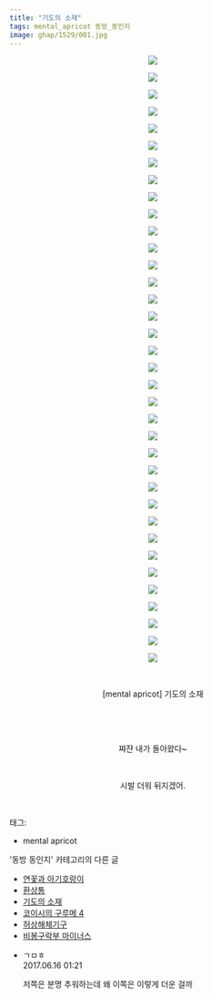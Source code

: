 ```yaml
---
title: "기도의 소재"
tags: mental_apricot 동방_동인지
image: ghap/1529/001.jpg
---
```

<div class="article">
<p style="text-align: center; clear: none; float: none;"><img src="{{ site.nasurl }}/ghap/1529/001.jpg"/></p>
<p style="text-align: center; clear: none; float: none;"><img src="{{ site.nasurl }}/ghap/1529/002.jpg"/></p>
<p style="text-align: center; clear: none; float: none;"><img src="{{ site.nasurl }}/ghap/1529/003.jpg"/></p>
<p style="text-align: center; clear: none; float: none;"><img src="{{ site.nasurl }}/ghap/1529/004.jpg"/></p>
<p style="text-align: center; clear: none; float: none;"><img src="{{ site.nasurl }}/ghap/1529/005.jpg"/></p>
<p style="text-align: center; clear: none; float: none;"><img src="{{ site.nasurl }}/ghap/1529/006.jpg"/></p>
<p style="text-align: center; clear: none; float: none;"><img src="{{ site.nasurl }}/ghap/1529/007.jpg"/></p>
<p style="text-align: center; clear: none; float: none;"><img src="{{ site.nasurl }}/ghap/1529/008.jpg"/></p>
<p style="text-align: center; clear: none; float: none;"><img src="{{ site.nasurl }}/ghap/1529/009.jpg"/></p>
<p style="text-align: center; clear: none; float: none;"><img src="{{ site.nasurl }}/ghap/1529/010.jpg"/></p>
<p style="text-align: center; clear: none; float: none;"><img src="{{ site.nasurl }}/ghap/1529/011.jpg"/></p>
<p style="text-align: center; clear: none; float: none;"><img src="{{ site.nasurl }}/ghap/1529/012.jpg"/></p>
<p style="text-align: center; clear: none; float: none;"><img src="{{ site.nasurl }}/ghap/1529/013.jpg"/></p>
<p style="text-align: center; clear: none; float: none;"><img src="{{ site.nasurl }}/ghap/1529/014.jpg"/></p>
<p style="text-align: center; clear: none; float: none;"><img src="{{ site.nasurl }}/ghap/1529/015.jpg"/></p>
<p style="text-align: center; clear: none; float: none;"><img src="{{ site.nasurl }}/ghap/1529/016.jpg"/></p>
<p style="text-align: center; clear: none; float: none;"><img src="{{ site.nasurl }}/ghap/1529/017.jpg"/></p>
<p style="text-align: center; clear: none; float: none;"><img src="{{ site.nasurl }}/ghap/1529/018.jpg"/></p>
<p style="text-align: center; clear: none; float: none;"><img src="{{ site.nasurl }}/ghap/1529/019.jpg"/></p>
<p style="text-align: center; clear: none; float: none;"><img src="{{ site.nasurl }}/ghap/1529/020.jpg"/></p>
<p style="text-align: center; clear: none; float: none;"><img src="{{ site.nasurl }}/ghap/1529/021.jpg"/></p>
<p style="text-align: center; clear: none; float: none;"><img src="{{ site.nasurl }}/ghap/1529/022.jpg"/></p>
<p style="text-align: center; clear: none; float: none;"><img src="{{ site.nasurl }}/ghap/1529/023.jpg"/></p>
<p style="text-align: center; clear: none; float: none;"><img src="{{ site.nasurl }}/ghap/1529/024.jpg"/></p>
<p style="text-align: center; clear: none; float: none;"><img src="{{ site.nasurl }}/ghap/1529/025.jpg"/></p>
<p style="text-align: center; clear: none; float: none;"><img src="{{ site.nasurl }}/ghap/1529/026.jpg"/></p>
<p style="text-align: center; clear: none; float: none;"><img src="{{ site.nasurl }}/ghap/1529/027.jpg"/></p>
<p style="text-align: center; clear: none; float: none;"><img src="{{ site.nasurl }}/ghap/1529/028.jpg"/></p>
<p style="text-align: center; clear: none; float: none;"><img src="{{ site.nasurl }}/ghap/1529/029.jpg"/></p>
<p style="text-align: center; clear: none; float: none;"><img src="{{ site.nasurl }}/ghap/1529/030.jpg"/></p>
<p style="text-align: center; clear: none; float: none;"><img src="{{ site.nasurl }}/ghap/1529/031.jpg"/></p>
<p style="text-align: center; clear: none; float: none;"><img src="{{ site.nasurl }}/ghap/1529/032.jpg"/></p>
<p style="text-align: center; clear: none; float: none;"><img src="{{ site.nasurl }}/ghap/1529/033.jpg"/></p>
<p style="text-align: center; clear: none; float: none;"><img src="{{ site.nasurl }}/ghap/1529/034.jpg"/></p>
<p style="text-align: center; clear: none; float: none;"><img src="{{ site.nasurl }}/ghap/1529/035.jpg"/></p>
<p style="text-align: center; clear: none; float: none;"><img src="{{ site.nasurl }}/ghap/1529/036.jpg"/></p>
<p style="text-align: center; clear: none; float: none;"><br/></p>
<p style="text-align: center; clear: none; float: none;">[mental apricot] 기도의 소재</p>
<p style="text-align: center; clear: none; float: none;"><br/></p>
<p style="text-align: center; clear: none; float: none;"><br/></p>
<p style="text-align: center; clear: none; float: none;">쨔쟌 내가 돌아왔다~</p>
<p style="text-align: center; clear: none; float: none;"><br/></p>
<p style="text-align: center; clear: none; float: none;">시발 더워 뒤지겠어.</p>
<p><br/></p>
</div><div class="tagTrail">
<p>태그: </p>
<ul>
<li>mental apricot</li>
</ul>
</div><div class="another">
<p>'동방 동인지' 카테고리의 다른 글</p>
<ul>
<li><a href="/2016-08-12-ghap_1532">연꽃과 아기호랑이</a></li>
<li><a href="/2016-08-12-ghap_1531">환상통</a></li>
<li><a href="/2016-08-12-ghap_1529">기도의 소재</a></li>
<li><a href="/2016-08-12-ghap_1528">코이시의 구루메 4</a></li>
<li><a href="/2016-08-12-ghap_1527">허상해체기구</a></li>
<li><a href="/2016-08-12-ghap_1526">비봉구락부 마이너스</a></li>
</ul>
</div><div class="cb_module cb_fluid">
<div class="cb_wrt cb_profile">
<div class="comment">
<ul>
<li class="cb_thumb_off" id="comment15014564">
<div class="cb_comment_area">
<div class="cb_info_area">
<div class="cb_section">
<span class="cb_nick_name">ㄱㅁㅎ</span>
</div>
<div class="cb_section">
<span class="cb_date">2017.06.16 01:21 </span>
</div>
</div>
<div class="cb_dsc_comment">
<p class="cb_dsc">
											저쪽은 분명 추워하는데 왜 이쪽은 이렇게 더운 걸까
										</p>
</div>
</div></li>
</ul>
</div>
</div><!-- commentList close -->
</div>